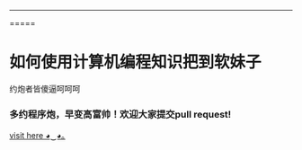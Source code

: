 -----
=====

# 如何使用计算机编程知识把到软妹子

约炮者皆傻逼呵呵呵

### 多约程序炮，早变高富帅！欢迎大家提交pull request!

[visit here ◕‿◕｡](http://meizhi.im)
